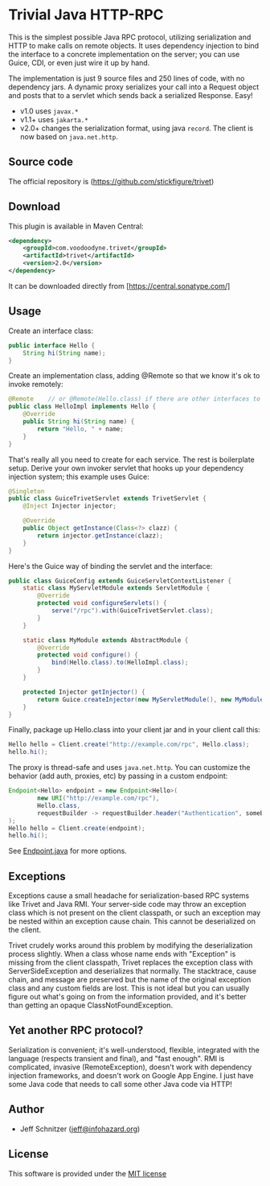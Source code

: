 # Trivial Java HTTP-RPC

This is the simplest possible Java RPC protocol, utilizing serialization and HTTP to make calls on remote objects. It
uses dependency injection to bind the interface to a concrete implementation on the server; you can use Guice,
CDI, or even just wire it up by hand.

The implementation is just 9 source files and 250 lines of code, with no dependency jars. A dynamic proxy serializes
your call into a Request object and posts that to a servlet which sends back a serialized Response. Easy!

 * v1.0 uses `javax.*`
 * v1.1+ uses `jakarta.*`
 * v2.0+ changes the serialization format, using java `record`. The client is now based on `java.net.http`.  

## Source code

The official repository is (https://github.com/stickfigure/trivet)

## Download

This plugin is available in Maven Central:

```xml
<dependency>
    <groupId>com.voodoodyne.trivet</groupId>
    <artifactId>trivet</artifactId>
    <version>2.0</version>
</dependency>
```

It can be downloaded directly from [https://central.sonatype.com/]

## Usage

Create an interface class:

```java
public interface Hello {
    String hi(String name);
}
```

Create an implementation class, adding @Remote so that we know it's ok to invoke remotely:

```java
@Remote    // or @Remote(Hello.class) if there are other interfaces to exclude
public class HelloImpl implements Hello {
    @Override
    public String hi(String name) {
        return "Hello, " + name;
    }
}
```

That's really all you need to create for each service. The rest is boilerplate setup. Derive your own invoker servlet that hooks up your dependency injection system; this example uses Guice:

```java
@Singleton
public class GuiceTrivetServlet extends TrivetServlet {
    @Inject Injector injector;

    @Override
    public Object getInstance(Class<?> clazz) {
        return injector.getInstance(clazz);
    }
}
```

Here's the Guice way of binding the servlet and the interface:

```java
public class GuiceConfig extends GuiceServletContextListener {
    static class MyServletModule extends ServletModule {
        @Override
        protected void configureServlets() {
            serve("/rpc").with(GuiceTrivetServlet.class);
        }
    }

    static class MyModule extends AbstractModule {
        @Override
        protected void configure() {
            bind(Hello.class).to(HelloImpl.class);
        }
    }

    protected Injector getInjector() {
        return Guice.createInjector(new MyServletModule(), new MyModule());
    }
}
```

Finally, package up Hello.class into your client jar and in your client call this:

```java
Hello hello = Client.create("http://example.com/rpc", Hello.class);
hello.hi();
```

The proxy is thread-safe and uses `java.net.http`. You can customize the behavior (add auth, proxies, etc) by passing
in a custom endpoint:

```java
Endpoint<Hello> endpoint = new Endpoint<Hello>(
        new URI("http://example.com/rpc"),
        Hello.class,
        requestBuilder -> requestBuilder.header("Authentication", someBearerToken)
);
Hello hello = Client.create(endpoint);
hello.hi();
```

See [Endpoint.java](https://github.com/stickfigure/trivet/blob/master/src/main/java/com/voodoodyne/trivet/Endpoint.java)
for more options.

## Exceptions

Exceptions cause a small headache for serialization-based RPC systems like Trivet and Java RMI. Your server-side
code may throw an exception class which is not present on the client classpath, or such an exception may be nested
within an exception cause chain. This cannot be deserialized on the client.

Trivet crudely works around this problem by modifying the deserialization process slightly. When a class whose name
ends with "Exception" is missing from the client classpath, Trivet replaces the exception class with ServerSideException
and deserializes that normally. The stacktrace, cause chain, and message are preserved but the name of the original exception
class and any custom fields are lost. This is not ideal but you can usually figure out what's going on from the information
provided, and it's better than getting an opaque ClassNotFoundException.

## Yet another RPC protocol?

Serialization is convenient; it's well-understood, flexible, integrated with the language (respects transient and final),
and "fast enough". RMI is complicated, invasive (RemoteException), doesn't work with dependency injection frameworks,
and doesn't work on Google App Engine. I just have some Java code that needs to call some other Java code via HTTP!

## Author

* Jeff Schnitzer (jeff@infohazard.org)

## License

This software is provided under the [MIT license](http://opensource.org/licenses/MIT)
